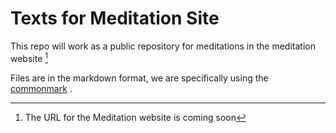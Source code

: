 # Texts for Meditation Site

This repo will work as a public repository for meditations in the meditation website [^1]

Files are in the markdown format, we are specifically using the [commonmark](https://commonmark.org/) .

[^1]: The URL for the Meditation website is coming soon

